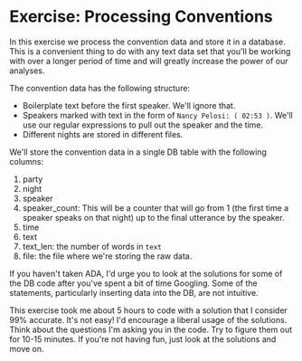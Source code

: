 # Exercise: Processing Conventions

In this exercise we process the convention data and store it in a database. This 
is a convenient thing to do with any text data set that you'll be working with
over a longer period of time and will greatly increase the power of our analyses. 

The convention data has the following structure: 

* Boilerplate text before the first speaker. We'll ignore that.
* Speakers marked with text in the form of `Nancy Pelosi: ( 02:53 )`. We'll
  use our regular expressions to pull out the speaker and the time. 
* Different nights are stored in different files. 

We'll store the convention data in a single DB table with the following columns: 

1. party
1. night
1. speaker
1. speaker_count: This will be a counter that will go from 1 (the first time a speaker speaks
   on that night) up to the final utterance by the speaker. 
1. time
1. text
1. text_len: the number of words in `text`
1. file: the file where we're storing the raw data.

If you haven't taken ADA, I'd urge you to look at the solutions for some of the DB code after you've
spent a bit of time Googling. Some of the statements, particularly inserting data into the DB, are 
not intuitive. 

This exercise took me about 5 hours to code with a solution that I consider 
99% accurate. It's not easy! I'd encourage a liberal usage of the solutions. 
Think about the questions I'm asking you in the code. Try to figure them out
for 10-15 minutes. If you're not having fun, just look at the solutions and
move on. 

